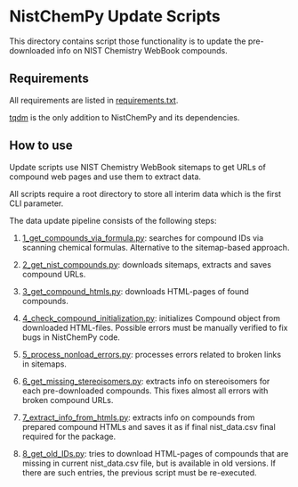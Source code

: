 # NistChemPy Update Scripts

This directory contains script those functionality is to update the pre-downloaded info on NIST Chemistry WebBook compounds.


## Requirements

All requirements are listed in [requirements.txt](requirements.txt).

[tqdm](https://tqdm.github.io/) is the only addition to NistChemPy and its dependencies.


## How to use

Update scripts use NIST Chemistry WebBook sitemaps to get URLs of compound web pages and use them to extract data.

All scripts require a root directory to store all interim data which is the first CLI parameter.

The data update pipeline consists of the following steps:

1. [1_get_compounds_via_formula.py](1_get_compounds_via_formula.py): searches for compound IDs via scanning chemical formulas.
Alternative to the sitemap-based approach.

2. [2_get_nist_compounds.py](2_get_nist_compounds.py): downloads sitemaps, extracts and saves compound URLs.

3. [3_get_compound_htmls.py](3_get_compound_htmls.py): downloads HTML-pages of found compounds.

4. [4_check_compound_initialization.py](4_check_compound_initialization.py): initializes Compound object from downloaded HTML-files.
Possible errors must be manually verified to fix bugs in NistChemPy code.

5. [5_process_nonload_errors.py](5_process_nonload_errors.py): processes errors related to broken links in sitemaps.

6. [6_get_missing_stereoisomers.py](6_get_missing_stereoisomers.py): extracts info on stereoisomers for each pre-downloaded compounds.
This fixes almost all errors with broken compound URLs.

7. [7_extract_info_from_htmls.py](7_extract_info_from_htmls.py): extracts info on compounds from prepared compound HTMLs and saves it as if final nist_data.csv final required for the package.

8. [8_get_old_IDs.py](8_get_old_IDs.py): tries to download HTML-pages of compounds that are missing in current nist_data.csv file, but is available in old versions.
If there are such entries, the previous script must be re-executed.


